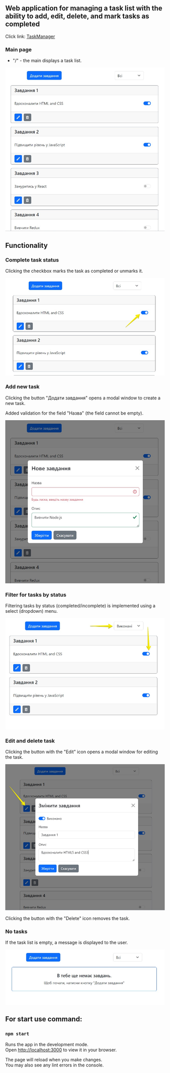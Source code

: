 ## Web application for managing a task list with the ability to add, edit, delete, and mark tasks as completed

Click link: [TaskManager](https://samokhvalova-nata.github.io/test-task-manager/)

### Main page

- "/" - the main displays a task list.

![Main page](/assets/main.jpg)

## Functionality

### Complete task status

Clicking the checkbox marks the task as completed or unmarks it.

![Status](/assets/status.jpg)

### Add new task

Clicking the button "Додати завдання" opens a modal window to create a new task.

Added validation for the field "Назва" (the field cannot be empty).

![Add task](/assets/add-task.jpg)

### Filter for tasks by status

Filtering tasks by status (completed/incomplete) is implemented using a select (dropdown) menu.

![Filter](/assets/filter.jpg)

### Edit and delete task

Clicking the button with the "Edit" icon opens a modal window for editing the task.

![Edit](/assets/edit.jpg)

Clicking the button with the "Delete" icon removes the task.

### No tasks

If the task list is empty, a message is displayed to the user.

![Empty](/assets/no-tasks.jpg)


## For start use command:

### `npm start`

Runs the app in the development mode.\
Open [http://localhost:3000](http://localhost:3000) to view it in your browser.

The page will reload when you make changes.\
You may also see any lint errors in the console.